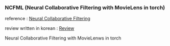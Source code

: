 ### NCFML (Neural Collaborative Filtering with MovieLens in torch)

reference : [Neural Collaborative Filtering](https://www.google.com/search?q=Neural+Collaborative+Filtering&oq=Neural+Collaborative+Filtering&aqs=chrome.0.69i59l3j69i60l3.650j0j9&sourceid=chrome&ie=UTF-8)

review written in korean : [Review](https://changhyeonnam.github.io/2021/12/28/Neural_Collaborative_Filtering.html)

Neural Collaborative Filtering with MovieLenws in torch
